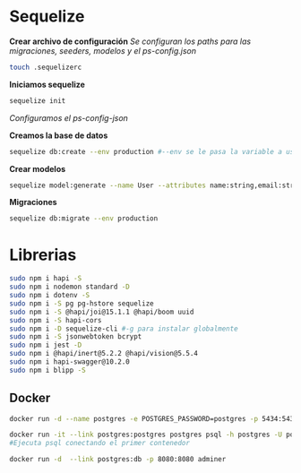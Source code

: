 # Sequelize

**Crear archivo de configuración**
*Se configuran los paths para las migraciones, seeders, modelos y el ps-config.json*
```bash
touch .sequelizerc
```

**Iniciamos sequelize**
```bash
sequelize init
```
*Configuramos el ps-config-json*

**Creamos la base de datos**
```bash
sequelize db:create --env production #--env se le pasa la variable a usar
```

**Crear modelos**
```bash
sequelize model:generate --name User --attributes name:string,email:string,password:string
```

**Migraciones**
```bash
sequelize db:migrate --env production
```

# Librerias
```bash
sudo npm i hapi -S
sudo npm i nodemon standard -D
sudo npm i dotenv -S
sudo npm i -S pg pg-hstore sequelize
sudo npm i -S @hapi/joi@15.1.1 @hapi/boom uuid
sudo npm i -S hapi-cors
sudo npm i -D sequelize-cli #-g para instalar globalmente
sudo npm i -S jsonwebtoken bcrypt
sudo npm i jest -D
sudo npm i @hapi/inert@5.2.2 @hapi/vision@5.5.4
sudo npm i hapi-swagger@10.2.0
sudo npm i blipp -S
```

## Docker
```bash
docker run -d --name postgres -e POSTGRES_PASSWORD=postgres -p 5434:5432 postgres

docker run -it --link postgres:postgres postgres psql -h postgres -U postgres #-it hace referencia a una termina interactiva
#Ejecuta psql conectando el primer contenedor

docker run -d  --link postgres:db -p 8080:8080 adminer
```